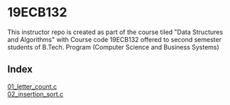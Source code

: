 # 19ECB132
This instructor repo is created as part of the course tiled "Data Structures and Algorithms" with Course code 19ECB132 offered to second semester students of B.Tech. Program (Computer Science and Business Systems)  

## Index  
[01_letter_count.c](01_letter_count.c)  
[02_insertion_sort.c](02_insertion_sort.c)
